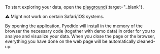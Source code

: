 To start exploring your data, open the [playground](https://acirtep.github.io/own-your-data/playground){:target="_blank"}.

⚠️ Might not work on certain Safari/iOS systems.

By opening the application, Pyodide will install in the memory of the browser the necessary code (together with demo data)
in order for you to analyse and visualize your data. When you close the page or the browser,
everything you have done on the web page will be automatically cleaned-up.
